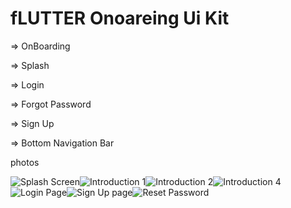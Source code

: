 # fLUTTER Onoareing Ui Kit


=> OnBoarding

=> Splash

=> Login

=> Forgot Password

=> Sign Up

=> Bottom Navigation Bar

photos

![Splash Screen](https://user-images.githubusercontent.com/93432216/150687444-da251ddf-9666-4aea-ae4d-d70736458402.png)![Introduction 1](https://user-images.githubusercontent.com/93432216/150687449-db90d4b2-3b2a-4688-ae43-7f1ca8730bd4.png)![Introduction 2](https://user-images.githubusercontent.com/93432216/150687460-8c39fa64-d3f2-41b2-b107-5c5475018d87.png)![Introduction 4](https://user-images.githubusercontent.com/93432216/150687463-e83d5ac2-be29-4b4d-8636-3f15dfcb28ea.png)![Login Page](https://user-images.githubusercontent.com/93432216/150687474-80c3e6f8-794c-4d96-86c5-4465a7bddf43.png)![Sign Up page](https://user-images.githubusercontent.com/93432216/150687479-9cc4c261-e085-4c68-bd14-21d1aabb67a3.png)![Reset Password](https://user-images.githubusercontent.com/93432216/150687491-a5d1029f-f614-47c4-9097-6e2a83842824.png)
